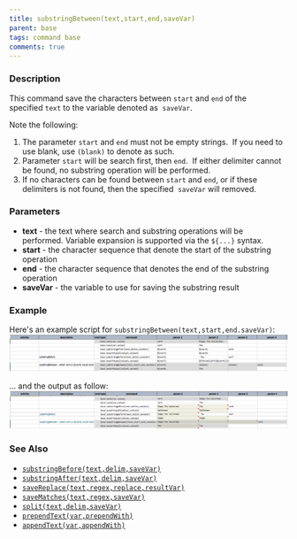 ```yaml
---
title: substringBetween(text,start,end,saveVar)
parent: base
tags: command base
comments: true
---
```



### Description
This command save the characters between `start` and `end` of the specified `text` to the variable denoted as 
`saveVar`.  

Note the following:
1. The parameter `start` and `end` must not be empty strings.  If you need to use blank, use `(blank)` to denote as 
   such.
2. Parameter `start` will be search first, then `end`.  If either delimiter cannot be found, no substring operation 
   will be performed.
3. If no characters can be found between `start` and `end`, or if these delimiters is not found, then the specified 
   `saveVar` will removed.


### Parameters
- **text** \- the text where search and substring operations will be performed. Variable expansion is supported via 
  the `${...}` syntax.
- **start** \- the character sequence that denote the start of the substring operation
- **end** \- the character sequence that denotes the end of the substring operation
- **saveVar** - the variable to use for saving the substring result


### Example
Here's an example script for `substringBetween(text,start,end.saveVar)`:<br/>
![script](image/substringBetween_01.png)

... and the output as follow:<br/>
![output](image/substringBetween_02.png)


### See Also
- [`substringBefore(text,delim,saveVar)`](substringBefore(text,delim,saveVar))
- [`substringAfter(text,delim,saveVar)`](substringAfter(text,delim,saveVar))
- [`saveReplace(text,regex,replace,resultVar)`](saveReplace(text,regex,replace,resultVar))
- [`saveMatches(text,regex,saveVar)`](saveMatches(text,regex,saveVar))
- [`split(text,delim,saveVar)`](split(text,delim,saveVar))
- [`prependText(var,prependWith)`](prependText(var,prependWith))
- [`appendText(var,appendWith)`](appendText(var,appendWith))